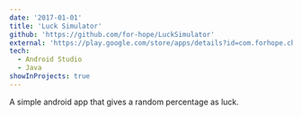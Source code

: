 ```yaml
---
date: '2017-01-01'
title: 'Luck Simulator'
github: 'https://github.com/for-hope/LuckSimulator'
external: 'https://play.google.com/store/apps/details?id=com.forhope.chance'
tech:
  - Android Studio
  - Java
showInProjects: true
---
```


A simple android app that gives a random percentage as luck.
